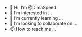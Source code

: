 - 👋 Hi, I’m @DimaSpeed
- 👀 I’m interested in ...
- 🌱 I’m currently learning ...
- 💞️ I’m looking to collaborate on ...
- 📫 How to reach me ...

<!---
DimaSpeed/DimaSpeed is a ✨ special ✨ repository because its `README.md` (this file) appears on your GitHub profile.
You can click the Preview link to take a look at your changes.
--->
